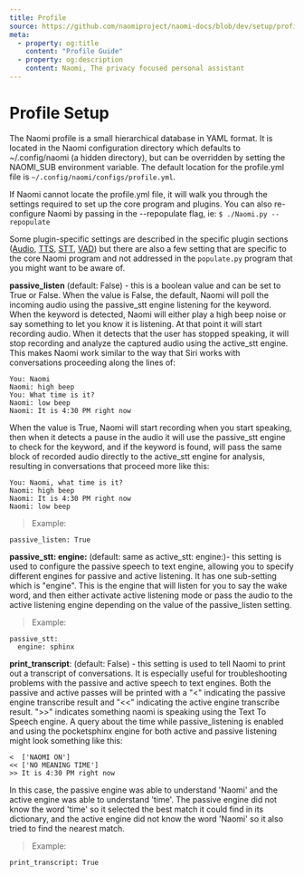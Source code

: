 ```yaml
---
title: Profile
source: https://github.com/naomiproject/naomi-docs/blob/dev/setup/profile.md
meta:
  - property: og:title
    content: "Profile Guide"
  - property: og:description
    content: Naomi, The privacy focused personal assistant
---
```


# Profile Setup

The Naomi profile is a small hierarchical database in YAML format. It is located in the Naomi configuration directory which defaults to ~/.config/naomi (a hidden directory), but can be overridden by setting the NAOMI_SUB environment variable. The default location for the profile.yml file is `~/.config/naomi/configs/profile.yml`.

If Naomi cannot locate the profile.yml file, it will walk you through the settings required to set up the core program and plugins. You can also re-configure Naomi by passing in the --repopulate flag, ie: `$ ./Naomi.py --repopulate`

Some plugin-specific settings are described in the specific plugin sections ([Audio](audio.html), [TTS](tts.html), [STT](stt.html), [VAD](vad.html)) but there are also a few setting that are specific to the core Naomi program and not addressed in the `populate.py` program that you might want to be aware of.

**passive_listen** (default: False) - this is a boolean value and can be set to True or False.
When the value is False, the default, Naomi will poll the incoming audio using the passive_stt engine listening for the keyword. When the keyword is detected, Naomi will either play a high beep noise or say something to let you know it is listening. At that point it will start recording audio. When it detects that the user has stopped speaking, it will stop recording and analyze the captured audio using the active_stt engine. This makes Naomi work similar to the way that Siri works with conversations proceeding along the lines of:

```
You: Naomi
Naomi: high beep
You: What time is it?
Naomi: low beep
Naomi: It is 4:30 PM right now
```

When the value is True, Naomi will start recording when you start speaking, then when it detects a pause in the audio it will use the passive_stt engine to check for the keyword, and if the keyword is found, will pass the same block of recorded audio directly to the active_stt engine for analysis, resulting in conversations that proceed more like this:

```
You: Naomi, what time is it?
Naomi: high beep
Naomi: It is 4:30 PM right now
Naomi: low beep
```

> Example:

```shell
passive_listen: True
```

**passive_stt: engine:** (default: same as active_stt: engine:)- this setting is used to configure the passive speech to text engine, allowing you to specify different engines for passive and active listening. It has one sub-setting which is "engine". This is the engine that will listen for you to say the wake word, and then either activate active listening mode or pass the audio to the active listening engine depending on the value of the passive_listen setting.

> Example:

```shell
passive_stt:
  engine: sphinx
```

**print_transcript**: (default: False) - this setting is used to tell Naomi to print out a transcript of conversations. It is especially useful for troubleshooting problems with the passive and active speech to text engines. Both the passive and active passes will be printed with a "<" indicating the passive engine transcribe result and "<<" indicating the active engine transcribe result. ">>" indicates something naomi is speaking using the Text To Speech engine. A query about the time while passive_listening is enabled and using the pocketsphinx engine for both active and passive listening might look something like this:

```
<  ['NAOMI ON']
<< ['NO MEANING TIME']
>> It is 4:30 PM right now
```

In this case, the passive engine was able to understand 'Naomi' and the active engine was able to understand 'time'. The passive engine did not know the word 'time' so it selected the best match it could find in its dictionary, and the active engine did not know the word 'Naomi' so it also tried to find the nearest match.

> Example:

```shell
print_transcript: True
```

<DocPreviousVersions/>
<EditPageLink/>